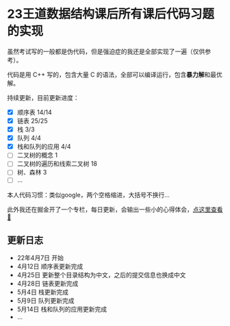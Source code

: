 # 23王道数据结构课后所有课后代码习题的实现

虽然考试写的一般都是伪代码，但是强迫症的我还是全部实现了一遍（仅供参考）。

代码是用 C++ 写的，包含大量 C 的语法，全部可以编译运行，包含**暴力解**和最优解。

持续更新，目前更新进度：

- [x] 顺序表 14/14
- [x] 链表 25/25
- [x] 栈 3/3
- [x] 队列 4/4
- [x] 栈和队列的应用 4/4
- [ ] 二叉树的概念 1
- [ ] 二叉树的遍历和线索二叉树 18
- [ ] 树、森林 3
- [ ] ...

本人代码习惯：类似google，两个空格缩进，大括号不换行...

此外我还在掘金开了一个专栏，每日更新，会输出一些小的心得体会，[点这里查看🔗](https://juejin.cn/column/7084147545676447775)

## 更新日志

- 22年4月7日 开始
- 4月12日 顺序表更新完成
- 4月25日 更新整个目录结构为中文，之后的提交信息也换成中文
- 4月28日 链表更新完成
- 5月4日 栈更新完成
- 5月9日 队列更新完成
- 5月14日 栈和队列的应用更新完成
- ...
